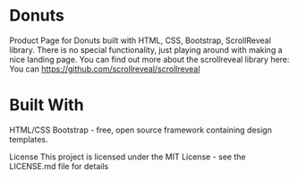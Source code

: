 # Donuts
Product Page for Donuts built with HTML, CSS, Bootstrap, ScrollReveal library. There is no special functionality, just playing around with making a nice landing page.
You can find out more about the scrollreveal library here: You can https://github.com/scrollreveal/scrollreveal

# Built With
HTML/CSS
Bootstrap - free, open source framework containing design templates.

License
This project is licensed under the MIT License - see the LICENSE.md file for details
